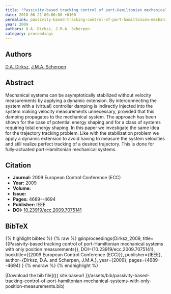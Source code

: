 ```yaml
---
title: "Passivity-based tracking control of port-Hamiltonian mechanical systems with only position measurements"
date: 2018-06-21 00:00:00 +0100
permalink: passivity-based-tracking-control-of-port-hamiltonian-mechanical-systems-with-only-position-measurements
year: 2009
authors: D.A. Dirksz, J.M.A. Scherpen
category: proceedings
---
```

 
## Authors
[D.A. Dirksz](authors/daniel-a-dirksz), [J.M.A. Scherpen](authors/jacquelien-m-a-scherpen)
 
## Abstract
Mechanical systems can be asymptotically stabilized without velocity measurements by applying a dynamic extension. By interconnecting the system with a (virtual) controller damping is indirectly injected into the system making velocity measurements unnecessary, provided that this damping propagates to the mechanical system. The approach has been shown for the case of potential energy shaping and for a class of systems requiring total energy shaping. In this paper we investigate the same idea for the trajectory tracking problem. Like with the stabilization problem we apply a dynamic extension to avoid having to measure the system velocities and still realize perfect tracking of a desired trajectory. This is done for fully-actuated port-Hamiltonian mechanical systems.
 
## Citation
- **Journal:** 2009 European Control Conference (ECC)
- **Year:** 2009
- **Volume:** 
- **Issue:** 
- **Pages:** 4689--4694
- **Publisher:** IEEE
- **DOI:** [10.23919/ecc.2009.7075141](https://doi.org/10.23919/ecc.2009.7075141)
 
## BibTeX
{% highlight bibtex %}
{% raw %}
@inproceedings{Dirksz_2009,
  title={{Passivity-based tracking control of port-Hamiltonian mechanical systems with only position measurements}},
  DOI={10.23919/ecc.2009.7075141},
  booktitle={{2009 European Control Conference (ECC)}},
  publisher={IEEE},
  author={Dirksz, D.A. and Scherpen, J.M.A.},
  year={2009},
  pages={4689--4694}
}
{% endraw %}
{% endhighlight %}
 
[Download the bib file]({{ site.baseurl }}/assets/bib/passivity-based-tracking-control-of-port-hamiltonian-mechanical-systems-with-only-position-measurements.bib)
 
